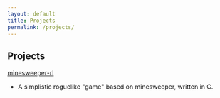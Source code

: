```yaml
---
layout: default
title: Projects
permalink: /projects/
---
```


## Projects
[minesweeper-rl](https://github.com/sherlach/minesweeper-rl)
- A simplistic roguelike "game" based on minesweeper, written in C.
